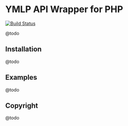 YMLP API Wrapper for PHP
========================

[![Build Status](https://travis-ci.org/alphagenetica/ymlp.svg)](https://travis-ci.org/alphagenetica/ymlp)

@todo


Installation
------------

@todo


Examples
--------

@todo


Copyright
---------

@todo

